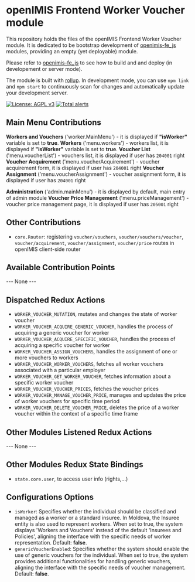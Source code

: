 # openIMIS Frontend Worker Voucher module

This repository holds the files of the openIMIS Frontend Worker Voucher module.
It is dedicated to be bootstrap development of [openimis-fe_js](https://github.com/openimis/openimis-fe_js) modules, providing an empty (yet deployable) module.

Please refer to [openimis-fe_js](https://github.com/openimis/openimis-fe_js) to see how to build and and deploy (in developement or server mode).

The module is built with [rollup](https://rollupjs.org/).
In development mode, you can use `npm link` and `npm start` to continuously scan for changes and automatically update your development server.

[![License: AGPL v3](https://img.shields.io/badge/License-AGPL%20v3-blue.svg)](https://www.gnu.org/licenses/agpl-3.0)
[![Total alerts](https://img.shields.io/lgtm/alerts/g/openimis/openimis-fe-tasks_management_js.svg?logo=lgtm&logoWidth=18)](https://lgtm.com/projects/g/openimis/openimis-fe-tasks_management_js/alerts/)

## Main Menu Contributions

__Workers and Vouchers__ ('worker.MainMenu') - it is displayed if __"isWorker"__ variable is set to __true__.
    **Workers** ('menu.workers') - workers list, it is displayed if __"isWorker"__ variable is set to __true__.
    **Voucher List** ('menu.voucherList') - vouchers list, it is displayed if user has `204001` right
    **Voucher Acquirement** ('menu.voucherAcquirement') - voucher acquirement form, it is displayed if user has `204001` right 
    **Voucher Assignment** ('menu.voucherAssignment') - voucher assignment form, it is displayed if user has `204001` right

__Administration__ ('admin.mainMenu') - it is displayed by default, main entry of admin module
    **Voucher Price Management** ('menu.priceManagement') - voucher price management page, it is displayed if user has `205001` right

## Other Contributions

* `core.Router`: registering `voucher/vouchers`, `voucher/vouchers/voucher`, `voucher/acquirement`, `voucher/assignment`, `voucher/price` routes in openIMIS client-side router

## Available Contribution Points

--- None ---

## Dispatched Redux Actions

* `WORKER_VOUCHER_MUTATION`, mutates and changes the state of worker voucher
* `WORKER_VOUCHER_ACQUIRE_GENERIC_VOUCHER`, handles the process of acquiring a generic voucher for worker
* `WORKER_VOUCHER_ACQUIRE_SPECIFIC_VOUCHER`, handles the process of acquiring a specific voucher for worker
* `WORKER_VOUCHER_ASSIGN_VOUCHERS`, handles the assignment of one or more vouchers to workers
* `WORKER_VOUCHER_WORKER_VOUCHERS`, fetches all worker vouchers associated with a particular employer
* `WORKER_VOUCHER_GET_WORKER_VOUCHER`, fetches information about a specific worker voucher
* `WORKER_VOUCHER_VOUCHER_PRICES`, fetches the voucher prices
* `WORKER_VOUCHER_MANAGE_VOUCHER_PRICE`, manages and updates the price of worker vouchers for specific time period
* `WORKER_VOUCHER_DELETE_VOUCHER_PRICE`, deletes the price of a worker voucher within the context of a specific time frame

## Other Modules Listened Redux Actions

--- None ---

## Other Modules Redux State Bindings

* `state.core.user`, to access user info (rights,...)

## Configurations Options

- `isWorker`: Specifies whether the individual should be classified and managed as a worker or a standard insuree. In Moldova, the Insuree entity is also used to represent workers. When set to true, the system displays 'Workers and Vouchers' instead of the default 'Insurees and Policies', aligning the interface with the specific needs of worker representation. Default: __false__.
- `genericVoucherEnabled`: Specifies whether the system should enable the use of generic vouchers for the individual. When set to true, the system provides additional functionalities for handling generic vouchers, aligning the interface with the specific needs of voucher management. Default: __false__.
